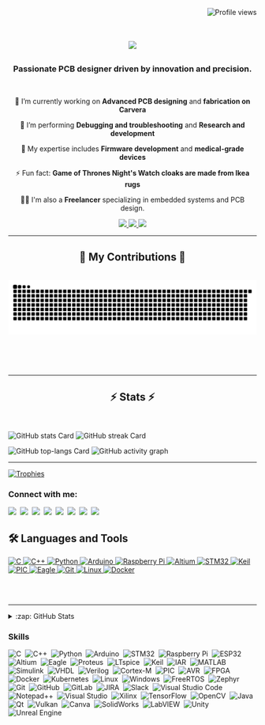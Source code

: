 
<p align="right">
  <img src="https://komarev.com/ghpvc/?username=hiibrarahmad&label=Profile%20views&color=0e75b6&style=flat" alt="Profile views">
</p>

<h1 align="center">
    <img src="https://readme-typing-svg.herokuapp.com/?font=Righteous&size=35&center=true&vCenter=true&width=700&height=70&duration=6000&lines=its+ibrar+ahmad!+👋;+Embedded+Engineer+(PCB+TEAM+LEAD)!;&color=0e75b6&background=FFFFFF00" />
</h1>


<h3 align="center">Passionate PCB designer driven by innovation and precision.</h3>

<br/>

<div align="center">
 
 🔭 I’m currently working on **Advanced PCB designing** and **fabrication on Carvera**

 🌱 I’m performing **Debugging and troubleshooting** and **Research and development**

💬 My expertise includes **Firmware development** and **medical-grade devices**

⚡ Fun fact: **Game of Thrones Night's Watch cloaks are made from Ikea rugs**

👨‍💻 I'm also a **Freelancer** specializing in embedded systems and PCB design.
 
</div>


<div align="center"> 
  <a href="hiibrarahmad@gmail.com">
    <img src="https://img.shields.io/badge/Gmail-333333?style=for-the-badge&logo=gmail&logoColor=red" />
  </a>
  <a href="https://linkedin.com/in/hiibrarahmad" target="_blank">
    <img src="https://img.shields.io/badge/LinkedIn-0077B5?style=for-the-badge&logo=linkedin&logoColor=white" target="_blank" />
  </a>
  <a href="https://salesp07.github.io" target="_blank">
     <img src="https://img.shields.io/badge/Portfolio-FF5722?style=for-the-badge&logo=todoist&logoColor=white" target="_blank" /> <!-- sqlite, safari, google-chrome are other good icon options -->
  </a>
</div>

 <hr/>
 

<div align="center">
  <h2>🐍 My Contributions 🐍</h2>
  <br>
  
<picture>
  <source media="(prefers-color-scheme: dark)" srcset="https://raw.githubusercontent.com/hiibrarahmad/hiibrarahmad/output/github-contribution-grid-snake-dark.svg">
  <source media="(prefers-color-scheme: light)" srcset="https://raw.githubusercontent.com/hiibrarahmad/hiibrarahmad/output/github-contribution-grid-snake.svg">
  <img alt="github contribution grid snake animation" src="https://raw.githubusercontent.com/hiibrarahmad/hiibrarahmad/output/github-contribution-grid-snake.svg">
</picture>

  <br/><br/><br/>
</div>



<hr/>

<h2 align="center">⚡ Stats ⚡</h2>
<br>
<p align="left">
  <img width="48%" src="https://github-readme-stats.vercel.app/api?username=hiibrarahmad&theme=react&hide_title=false&hide_rank=false&show_icons=false&include_all_commits=false&count_private=true&line_height=23" alt="GitHub stats Card" />
  <img width="48%" src="https://streak-stats.demolab.com/?user=hiibrarahmad&theme=react&hide_border=false&date_format=M+j%5B%2C+Y%5D&mode=daily&hide_total_contributions=false&hide_current_streak=false&hide_longest_streak=false&card_height=200" alt="GitHub streak Card" />
</p>

<p align="left">
  <img width="48%" src="https://github-readme-stats.vercel.app/api/top-langs?username=hiibrarahmad&theme=react&hide_title=false&layout=compact&langs_count=6&hide_progress=false&card_width=400" alt="GitHub top-langs Card" />
  <img width="48%" src="https://github-readme-activity-graph.vercel.app/graph?username=hiibrarahmad&theme=react&hide_title=false&area=true" alt="GitHub activity graph" />
</p>

<hr/>

[![Trophies](https://github-profile-trophy.vercel.app/?username=taozhi8833998&theme=onedark)](https://github.com/ryo-ma/github-profile-trophy)


**<h3 align="left">Connect with me:</h3>** 
<p align="left">
<a href="https://github.com/hiibrarahmad" target="_blank"><img src="https://img.shields.io/badge/GitHub-100000?logo=github&logoColor=white" height="28" style="margin-right: 4px"></a> 
<a href="https://www.instagram.com/hiibrarahmad" target="_blank"><img src="https://img.shields.io/badge/Instagram-E4405F?style=for-the-badge&logo=instagram&logoColor=white" height="28" style="margin-right: 4px"></a> 
<a href="https://www.linkedin.com/in/hiibrarahmad" target="_blank"><img src="https://img.shields.io/badge/LinkedIn-0077B5?style=for-the-badge&logo=linkedin&logoColor=white" height="28" style="margin-right: 4px"></a> 
<a href="https://www.pinterest.com/hiibrarahmad" target="_blank"><img src="https://img.shields.io/badge/Pinterest-%23E60023.svg?style=for-the-badge&&logo=Pinterest&logoColor=white" height="28" style="margin-right: 4px"></a> 
<a href="https://twitter.com/hiibrarahmad" target="_blank"><img src="https://img.shields.io/badge/Twitter-000000?style=for-the-badge&logo=X&logoColor=white" height="28" style="margin-right: 4px"></a> 
<a href="https://www.youtube.com/@hiibrarahmad" target="_blank"><img src="https://img.shields.io/badge/YouTube-FF0000?style=for-the-badge&logo=youtube&logoColor=white" height="28" style="margin-right: 4px"></a> 
<a href="https://www.tiktok.com/@hiibrarahmad" target="_blank"><img src="https://img.shields.io/badge/TikTok-000000?style=for-the-badge&logo=tiktok&logoColor=white" height="28" style="margin-right: 4px"></a> 
<a href="https://www.reddit.com/user/hiibrarahmad" target="_blank"><img src="https://img.shields.io/badge/Reddit-FF4500?style=for-the-badge&logo=reddit&logoColor=white" height="28" style="margin-right: 4px"></a>
</p>



## 🛠️ Languages and Tools

<p align="left">
  <a href="https://www.cprogramming.com/" target="_blank"> 
    <img alt="C" src="https://img.shields.io/badge/C-%2300599C.svg?style=for-the-badge&logo=c&logoColor=white" />
  </a>
  <a href="https://www.cplusplus.com/" target="_blank"> 
    <img alt="C++" src="https://img.shields.io/badge/C++-%2300599C.svg?style=for-the-badge&logo=c%2B%2B&logoColor=white" />
  </a>
  <a href="https://www.python.org" target="_blank"> 
    <img alt="Python" src="https://img.shields.io/badge/Python-%2314354C.svg?style=for-the-badge&logo=python&logoColor=white" />
  </a>
  <a href="https://www.arduino.cc/" target="_blank"> 
    <img alt="Arduino" src="https://img.shields.io/badge/Arduino-%2300979D.svg?style=for-the-badge&logo=arduino&logoColor=white" />
  </a>
  <a href="https://www.raspberrypi.org/" target="_blank"> 
    <img alt="Raspberry Pi" src="https://img.shields.io/badge/Raspberry Pi-%23A22846.svg?style=for-the-badge&logo=raspberry-pi&logoColor=white" />
  </a>
  <a href="https://www.altium.com/" target="_blank">
    <img alt="Altium" src="https://img.shields.io/badge/Altium-20232A?style=for-the-badge&logo=altium-designer&logoColor=white" />
  </a>
  <a href="https://www.st.com/en/microcontrollers-microprocessors/stm32-32-bit-arm-cortex-mcus.html" target="_blank">
    <img alt="STM32" src="https://img.shields.io/badge/STM32-%230072C6.svg?style=for-the-badge&logo=stmicroelectronics&logoColor=white" />
  </a>
  <a href="https://www.keil.com/" target="_blank">
    <img alt="Keil" src="https://img.shields.io/badge/Keil-%233499BB.svg?style=for-the-badge&logo=keil&logoColor=white" />
  </a>
  <a href="https://www.microchip.com/" target="_blank">
    <img alt="PIC" src="https://img.shields.io/badge/Microchip-PIC-20232A?style=for-the-badge&logo=microchip&logoColor=white" />
  </a>
  <a href="https://www.autodesk.com/products/eagle/overview" target="_blank">
    <img alt="Eagle" src="https://img.shields.io/badge/Eagle-%23E7002A.svg?style=for-the-badge&logo=autodesk&logoColor=white" />
  </a>
  <a href="https://git-scm.com/" target="_blank">
    <img alt="Git" src="https://img.shields.io/badge/Git-%23F05033.svg?style=for-the-badge&logo=git&logoColor=white" />
  </a>
  <a href="https://www.linux.org/" target="_blank">
    <img alt="Linux" src="https://img.shields.io/badge/Linux-%23FCC624.svg?style=for-the-badge&logo=linux&logoColor=black" />
  </a>
  <a href="https://www.docker.com/" target="_blank">
    <img alt="Docker" src="https://img.shields.io/badge/Docker-%230db7ed.svg?style=for-the-badge&logo=docker&logoColor=white" />
  </a>
</p>

<br />
<br />

---




</details>

<details>
  <summary>:zap: GitHub Stats</summary>

 <p align="left">
  <img width="48%" src="https://github-readme-stats.vercel.app/api?username=hiibrarahmad&theme=react&hide_title=false&hide_rank=false&show_icons=false&include_all_commits=false&count_private=true&line_height=23" alt="GitHub stats Card" />
  <img width="48%" src="https://streak-stats.demolab.com/?user=hiibrarahmad&theme=react&hide_border=false&date_format=M+j%5B%2C+Y%5D&mode=daily&hide_total_contributions=false&hide_current_streak=false&hide_longest_streak=false&card_height=200" alt="GitHub streak Card" />
</p>

<p align="left">
  <img width="48%" src="https://github-readme-stats.vercel.app/api/top-langs?username=hiibrarahmad&theme=react&hide_title=false&layout=compact&langs_count=6&hide_progress=false&card_width=400" alt="GitHub top-langs Card" />
</p>

</details>

[website]: https://codeSTACKr.com
[course]: http://vsCodeHero.com
[twitter]: https://twitter.com/codeSTACKr
[youtube]: https://youtube.com/codeSTACKr
[instagram]: https://instagram.com/codeSTACKr
[linkedin]: https://linkedin.com/in/codeSTACKr
[webdevplaylist]: https://www.youtube.com/playlist?list=PLkwxH9e_vrAJ0WbEsFA9W3I1W-g_BTsbt
[jsplaylist]: https://www.youtube.com/playlist?list=PLkwxH9e_vrALRJKu7wfXby3MKeflhTu6B
[cssplaylist]: https://www.youtube.com/playlist?list=PLkwxH9e_vrALSdvZuEh6gqQdmDoDIoqz4
[reactplaylist]: https://www.youtube.com/playlist?list=PLkwxH9e_vrAK4TdffpxKY3QGyHCpxFcQ0

**<h3 align="left">Skills</h3>**

<p align="left">
  <img src="https://img.shields.io/badge/C-A8B9CC?logo=c&logoColor=white" height="32" alt="C" style="margin-right: 4px"> 
  <img src="https://img.shields.io/badge/C++-00599C?logo=c%2B%2B&logoColor=white" height="32" alt="C++" style="margin-right: 4px"> 
  <img src="https://img.shields.io/badge/Python-3776AB?logo=python&logoColor=white" height="32" alt="Python" style="margin-right: 4px">
  <img src="https://img.shields.io/badge/Arduino-00979D?logo=arduino&logoColor=white" height="32" alt="Arduino" style="margin-right: 4px"> 
  <img src="https://img.shields.io/badge/STM32-03234B?logo=stmicroelectronics&logoColor=white" height="32" alt="STM32" style="margin-right: 4px"> 
  <img src="https://img.shields.io/badge/Raspberry_Pi-A22846?logo=raspberry-pi&logoColor=white" height="32" alt="Raspberry Pi" style="margin-right: 4px"> 
  <img src="https://img.shields.io/badge/ESP32-000000?logo=espressif&logoColor=white" height="32" alt="ESP32" style="margin-right: 4px"> 
  <img src="https://img.shields.io/badge/Altium-20232A?logo=altium-designer&logoColor=white" height="32" alt="Altium" style="margin-right: 4px"> 
  <img src="https://img.shields.io/badge/Eagle-E7002A?logo=autodesk&logoColor=white" height="32" alt="Eagle" style="margin-right: 4px"> 
  <img src="https://img.shields.io/badge/Proteus-007ACC?logo=proteus&logoColor=white" height="32" alt="Proteus" style="margin-right: 4px"> 
  <img src="https://img.shields.io/badge/LTspice-000000?logo=linear-technology&logoColor=white" height="32" alt="LTspice" style="margin-right: 4px"> 
  <img src="https://img.shields.io/badge/Keil-3498DB?logo=keil&logoColor=white" height="32" alt="Keil" style="margin-right: 4px"> 
  <img src="https://img.shields.io/badge/IAR-FF5722?logo=iar-systems&logoColor=white" height="32" alt="IAR" style="margin-right: 4px"> 
  <img src="https://img.shields.io/badge/MATLAB-0076A8?logo=mathworks&logoColor=white" height="32" alt="MATLAB" style="margin-right: 4px"> 
  <img src="https://img.shields.io/badge/Simulink-0076A8?logo=mathworks&logoColor=white" height="32" alt="Simulink" style="margin-right: 4px"> 
  <img src="https://img.shields.io/badge/VHDL-FFDD00?logo=vhdl&logoColor=white" height="32" alt="VHDL" style="margin-right: 4px"> 
  <img src="https://img.shields.io/badge/Verilog-9C1F3F?logo=verilog&logoColor=white" height="32" alt="Verilog" style="margin-right: 4px"> 
  <img src="https://img.shields.io/badge/Cortex-M-32A852?logo=cortex-m&logoColor=white" height="32" alt="Cortex-M" style="margin-right: 4px"> 
  <img src="https://img.shields.io/badge/PIC-Microchip-EE1111?logo=microchip&logoColor=white" height="32" alt="PIC" style="margin-right: 4px"> 
  <img src="https://img.shields.io/badge/AVR-EE1C24?logo=atmel&logoColor=white" height="32" alt="AVR" style="margin-right: 4px"> 
  <img src="https://img.shields.io/badge/FPGA-FF6F00?logo=intel&logoColor=white" height="32" alt="FPGA" style="margin-right: 4px"> 
  <img src="https://img.shields.io/badge/Docker-2496ED?logo=docker&logoColor=white" height="32" alt="Docker" style="margin-right: 4px"> 
  <img src="https://img.shields.io/badge/Kubernetes-326CE5?logo=kubernetes&logoColor=white" height="32" alt="Kubernetes" style="margin-right: 4px"> 
  <img src="https://img.shields.io/badge/Linux-FCC624?logo=linux&logoColor=black" height="32" alt="Linux" style="margin-right: 4px"> 
  <img src="https://img.shields.io/badge/Windows-0078D6?logo=windows&logoColor=white" height="32" alt="Windows" style="margin-right: 4px"> 
  <img src="https://img.shields.io/badge/FreeRTOS-00035C?logo=freeRTOS&logoColor=white" height="32" alt="FreeRTOS" style="margin-right: 4px"> 
  <img src="https://img.shields.io/badge/Zephyr-603DD1?logo=zephyr-project&logoColor=white" height="32" alt="Zephyr" style="margin-right: 4px"> 
  <img src="https://img.shields.io/badge/Git-F05032?logo=git&logoColor=white" height="32" alt="Git" style="margin-right: 4px"> 
  <img src="https://img.shields.io/badge/GitHub-181717?logo=github&logoColor=white" height="32" alt="GitHub" style="margin-right: 4px"> 
  <img src="https://img.shields.io/badge/GitLab-FCA121?logo=gitlab&logoColor=white" height="32" alt="GitLab" style="margin-right: 4px"> 
  <img src="https://img.shields.io/badge/JIRA-0052CC?logo=jira&logoColor=white" height="32" alt="JIRA" style="margin-right: 4px"> 
  <img src="https://img.shields.io/badge/Slack-4A154B?logo=slack&logoColor=white" height="32" alt="Slack" style="margin-right: 4px"> 
  <img src="https://img.shields.io/badge/Visual_Studio_Code-007ACC?logo=visual-studio-code&logoColor=white" height="32" alt="Visual Studio Code" style="margin-right: 4px"> 
  <img src="https://img.shields.io/badge/Notepad++-90E59A?logo=notepad-plus-plus&logoColor=white" height="32" alt="Notepad++" style="margin-right: 4px"> 
  <img src="https://img.shields.io/badge/VS_Studio-5C2D91?logo=visual-studio&logoColor=white" height="32" alt="Visual Studio" style="margin-right: 4px"> 
  <img src="https://img.shields.io/badge/Xilinx-2C2255?logo=xilinx&logoColor=white" height="32" alt="Xilinx" style="margin-right: 4px"> 
  <img src="https://img.shields.io/badge/TensorFlow-FF6F00?logo=tensorflow&logoColor=white" height="32" alt="TensorFlow" style="margin-right: 4px"> 
  <img src="https://img.shields.io/badge/OpenCV-5C3EE8?logo=opencv&logoColor=white" height="32" alt="OpenCV" style="margin-right: 4px"> 
  <img src="https://img.shields.io/badge/Java-007396?logo=java&logoColor=white" height="32" alt="Java" style="margin-right: 4px"> 
  <img src="https://img.shields.io/badge/Qt-41CD52?logo=qt&logoColor=white" height="32" alt="Qt" style="margin-right: 4px">
  <img src="https://img.shields.io/badge/Vulkan-AC162C?logo=vulkan&logoColor=white" height="32" alt="Vulkan" style="margin-right: 4px">
  <img src="https://img.shields.io/badge/Canva-00C4CC?logo=canva&logoColor=white" height="32" alt="Canva" style="margin-right: 4px">
  <img src="https://img.shields.io/badge/SolidWorks-FF9E0F?logo=solidworks&logoColor=white" height="32" alt="SolidWorks" style="margin-right: 4px">
  <img src="https://img.shields.io/badge/LabVIEW-FFDB00?logo=labview&logoColor=black" height="32" alt="LabVIEW" style="margin-right: 4px">
  <img src="https://img.shields.io/badge/Unity-000000?logo=unity&logoColor=white" height="32" alt="Unity" style="margin-right: 4px">
  <img src="https://img.shields.io/badge/Unreal_Engine-0E1128?logo=unreal-engine&logoColor=white" height="32" alt="Unreal Engine" style="margin-right: 4px">
</p>

